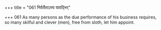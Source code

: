 +++
title = "061 निर्वर्तेताऽस्य यावद्भिर्"

+++
061	As many persons as the due performance of his business requires, so many skilful and clever (men), free from sloth, let him appoint.